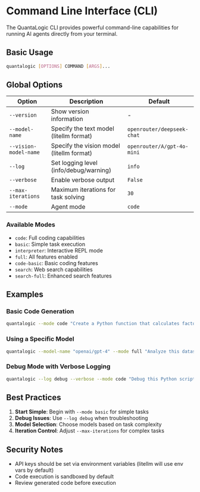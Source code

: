 # Command Line Interface (CLI)

The QuantaLogic CLI provides powerful command-line capabilities for running AI agents directly from your terminal.

## Basic Usage

```bash
quantalogic [OPTIONS] COMMAND [ARGS]...
```

## Global Options

| Option | Description | Default |
|--------|-------------|---------|
| `--version` | Show version information | - |
| `--model-name` | Specify the text model (litellm format) | `openrouter/deepseek-chat` |
| `--vision-model-name` | Specify the vision model (litellm format) | `openrouter/A/gpt-4o-mini` |
| `--log` | Set logging level (info/debug/warning) | `info` |
| `--verbose` | Enable verbose output | `False` |
| `--max-iterations` | Maximum iterations for task solving | `30` |
| `--mode` | Agent mode | `code` |

### Available Modes

- `code`: Full coding capabilities
- `basic`: Simple task execution
- `interpreter`: Interactive REPL mode
- `full`: All features enabled
- `code-basic`: Basic coding features
- `search`: Web search capabilities
- `search-full`: Enhanced search features

## Examples

### Basic Code Generation

```bash
quantalogic --mode code "Create a Python function that calculates factorial"
```

### Using a Specific Model

```bash
quantalogic --model-name "openai/gpt-4" --mode full "Analyze this dataset"
```

### Debug Mode with Verbose Logging

```bash
quantalogic --log debug --verbose --mode code "Debug this Python script"
```



## Best Practices

1. **Start Simple**: Begin with `--mode basic` for simple tasks
2. **Debug Issues**: Use `--log debug` when troubleshooting
3. **Model Selection**: Choose models based on task complexity
4. **Iteration Control**: Adjust `--max-iterations` for complex tasks

## Security Notes

- API keys should be set via environment variables (litellm will use env vars by default)
- Code execution is sandboxed by default
- Review generated code before execution
